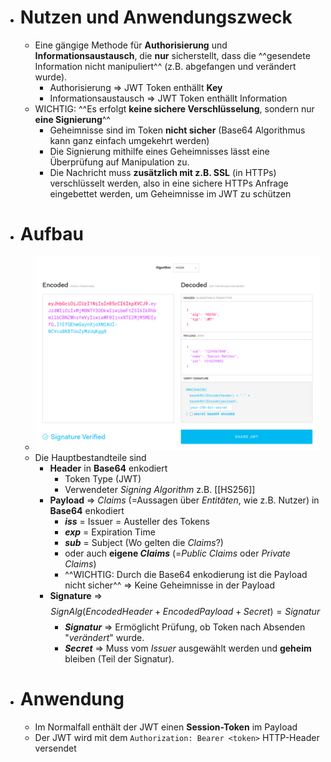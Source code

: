 - # Nutzen und Anwendungszweck
	- Eine gängige Methode für **Authorisierung** und **Informationsaustausch**, die **nur** sicherstellt, dass die ^^gesendete Information nicht manipuliert^^ (z.B. abgefangen und verändert wurde).
		- Authorisierung => JWT Token enthällt **Key**
		- Informationsaustausch => JWT Token enthällt Information
	- WICHTIG: ^^Es erfolgt **keine sichere Verschlüsselung**, sondern nur **eine Signierung**^^
		- Geheimnisse sind im Token **nicht sicher** (Base64 Algorithmus kann ganz einfach umgekehrt werden)
		- Die Signierung mithilfe eines Geheimnisses lässt eine Überprüfung auf Manipulation zu.
		- Die Nachricht muss **zusätzlich mit z.B. SSL** (in HTTPs) verschlüsselt werden, also in eine sichere HTTPs Anfrage eingebettet werden, um Geheimnisse im JWT zu schützen
- # Aufbau
	- ![image.png](../assets/image_1648578188048_0.png)
	- Die Hauptbestandteile sind
		- **Header** in **Base64** enkodiert
			- Token Type (JWT)
			- Verwendeter _Signing Algorithm_ z.B. [[HS256]]
		- **Payload** => _Claims_ (=Aussagen über _Entitäten_, wie z.B. Nutzer) in **Base64** enkodiert
			- **_iss_** = Issuer = Austeller des Tokens
			- **_exp_** = Expiration Time
			- **_sub_** = Subject (Wo gelten die _Claims_?)
			- oder auch **eigene _Claims_** (=_Public Claims_ oder _Private Claims_)
			- ^^WICHTIG: Durch die Base64 enkodierung ist die Payload nicht sicher^^ => Keine Geheimnisse in der Payload
		- **Signature** => $$SignAlg(Encoded Header + Encoded Payload + Secret) = Signatur$$
			- **_Signatur_** => Ermöglicht Prüfung, ob Token nach Absenden "_verändert_" wurde.
			- **_Secret_** => Muss vom _Issuer_ ausgewählt werden und **geheim** bleiben (Teil der Signatur).
- # Anwendung
	- Im Normalfall enthält der JWT einen **Session-Token** im Payload
	- Der JWT wird mit dem `Authorization: Bearer <token>` HTTP-Header versendet